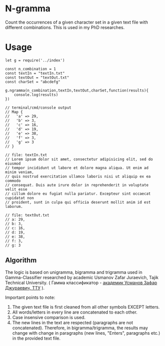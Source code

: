 # N-gramma
Count the occurrences of a given character set in a given text file with different combinations. This is used in my PhD researches.

# Usage
```
let g = require('../index')

const n_combination = 1
const textIn = "textIn.txt"
const textOut = "textOut.txt"
const charSet = "abcdefg"

g.ngramma(n_combination,textIn,textOut,charSet,function(results){
	console.log(results)
})

// terminal/cmd/console output
// Map {
//   'a' => 29,
//   'b' => 3,
//   'c' => 16,
//   'd' => 19,
//   'e' => 38,
//   'f' => 3,
//   'g' => 3 
// }

// file: textIn.txt
// Lorem ipsum dolor sit amet, consectetur adipisicing elit, sed do eiusmod
// tempor incididunt ut labore et dolore magna aliqua. Ut enim ad minim veniam,
// quis nostrud exercitation ullamco laboris nisi ut aliquip ex ea commodo
// consequat. Duis aute irure dolor in reprehenderit in voluptate velit esse
// cillum dolore eu fugiat nulla pariatur. Excepteur sint occaecat cupidatat non
// proident, sunt in culpa qui officia deserunt mollit anim id est laborum.

// file: textOut.txt
// a: 29,
// b: 3,
// c: 16,
// d: 19,
// e: 38,
// f: 3,
// g: 3
```

## Algorithm
The logic is based on unigramma, bigramma and trigramma used in Gamma-Classifier researched by academic Usmanov Zafar Juraevich, Tajik Technical University. ( Гамма классификатор - [академик Усманов Зафар Джураевич, ТТУ](https://en.wikipedia.org/wiki/Zafar_Usmanov) ).

Important points to note:
  1. The given text file is first cleaned from all other symbols EXCEPT letters. 
  2. All words/letters in every line are concatenated to each other.
  3. Case insensive comparison is used.
  4. The new lines in the text are respected (paragraphs are not concatenated). Therefore, in bigramma/trigramma, the results may change with change in paragraphs (new lines, "Enters", paragraphs etc.) in the provided text file.
